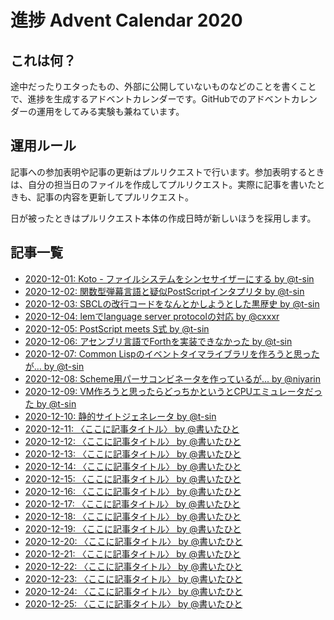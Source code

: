# 進捗 Advent Calendar 2020

## これは何？

途中だったりエタったもの、外部に公開していないものなどのことを書くことで、進捗を生成するアドベントカレンダーです。GitHubでのアドベントカレンダーの運用をしてみる実験も兼ねています。

## 運用ルール

記事への参加表明や記事の更新はプルリクエストで行います。参加表明するときは、自分の担当日のファイルを作成してプルリクエスト。実際に記事を書いたときも、記事の内容を更新してプルリクエスト。

日が被ったときはプルリクエスト本体の作成日時が新しいほうを採用します。

## 記事一覧

- [2020-12-01: Koto - ファイルシステムをシンセサイザーにする by @t-sin](articles/2020-12-01.md)
- [2020-12-02: 関数型弾幕言語と疑似PostScriptインタプリタ by @t-sin](articles/2020-12-02.md)
- [2020-12-03: SBCLの改行コードをなんとかしようとした黒歴史 by @t-sin](articles/2020-12-03.md)
- [2020-12-04: lemでlanguage server protocolの対応 by @cxxxr](articles/2020-12-04.md)
- [2020-12-05: PostScript meets S式 by @t-sin](articles/2020-12-05.md)
- [2020-12-06: アセンブリ言語でForthを実装できなかった by @t-sin](articles/2020-12-06.md)
- [2020-12-07: Common Lispのイベントタイマライブラリを作ろうと思ったが… by @t-sin](articles/2020-12-07.md)
- [2020-12-08: Scheme用パーサコンビネータを作っているが... by @niyarin](articles/2020-12-08.md)
- [2020-12-09: VM作ろうと思ったらどっちかというとCPUエミュレータだった by @t-sin](articles/2020-12-09.md)
- [2020-12-10: 静的サイトジェネレータ by @t-sin](articles/2020-12-10.md)
- [2020-12-11: 〈ここに記事タイトル〉 by @書いたひと](articles/2020-12-11.md)
- [2020-12-12: 〈ここに記事タイトル〉 by @書いたひと](articles/2020-12-12.md)
- [2020-12-13: 〈ここに記事タイトル〉 by @書いたひと](articles/2020-12-13.md)
- [2020-12-14: 〈ここに記事タイトル〉 by @書いたひと](articles/2020-12-14.md)
- [2020-12-15: 〈ここに記事タイトル〉 by @書いたひと](articles/2020-12-15.md)
- [2020-12-16: 〈ここに記事タイトル〉 by @書いたひと](articles/2020-12-16.md)
- [2020-12-17: 〈ここに記事タイトル〉 by @書いたひと](articles/2020-12-17.md)
- [2020-12-18: 〈ここに記事タイトル〉 by @書いたひと](articles/2020-12-18.md)
- [2020-12-19: 〈ここに記事タイトル〉 by @書いたひと](articles/2020-12-19.md)
- [2020-12-20: 〈ここに記事タイトル〉 by @書いたひと](articles/2020-12-20.md)
- [2020-12-21: 〈ここに記事タイトル〉 by @書いたひと](articles/2020-12-21.md)
- [2020-12-22: 〈ここに記事タイトル〉 by @書いたひと](articles/2020-12-22.md)
- [2020-12-23: 〈ここに記事タイトル〉 by @書いたひと](articles/2020-12-23.md)
- [2020-12-24: 〈ここに記事タイトル〉 by @書いたひと](articles/2020-12-24.md)
- [2020-12-25: 〈ここに記事タイトル〉 by @書いたひと](articles/2020-12-25.md)
